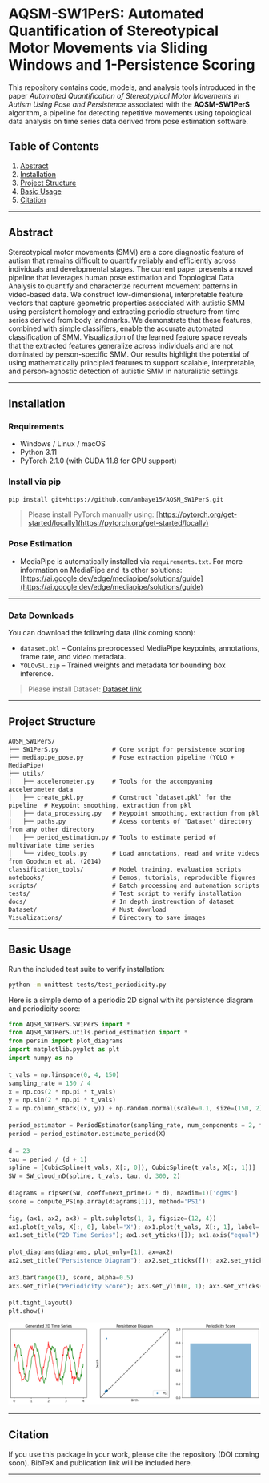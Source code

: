
# AQSM-SW1PerS: Automated Quantification of Stereotypical Motor Movements via Sliding Windows and 1-Persistence Scoring

This repository contains code, models, and analysis tools introduced in the paper *Automated Quantification of Stereotypical Motor Movements in Autism Using Pose and Persistence* associated with the **AQSM-SW1PerS** algorithm, a pipeline for detecting repetitive movements using topological data analysis on time series data derived from pose estimation software.

## Table of Contents
1. [Abstract](#abstract)
2. [Installation](#installation)
3. [Project Structure](#structure)
4. [Basic Usage](#usage)
5. [Citation](#citation)

---

<a name="abstract"></a>
## Abstract

Stereotypical motor movements (SMM) are a core diagnostic feature of autism that remains difficult to quantify reliably and efficiently across individuals and developmental stages. The current paper presents a novel pipeline that leverages human pose estimation and Topological Data Analysis to quantify and characterize recurrent movement patterns in video-based data. We construct low-dimensional, interpretable feature vectors that capture geometric properties associated with autistic SMM using persistent homology and extracting periodic structure from time series derived from body landmarks. We demonstrate that these features, combined with simple classifiers, enable the accurate automated classification of SMM. Visualization of the learned feature space reveals that the extracted features generalize across individuals and are not dominated by person-specific SMM. Our results highlight the potential of using mathematically principled features to support scalable, interpretable, and person-agnostic detection of autistic SMM in naturalistic settings.

---

<a name="installation"></a>
## Installation

### Requirements
- Windows / Linux / macOS
- Python 3.11
- PyTorch 2.1.0 (with CUDA 11.8 for GPU support)

### Install via pip
```bash
pip install git+https://github.com/ambaye15/AQSM_SW1PerS.git
```

> Please install PyTorch manually using: [https://pytorch.org/get-started/locally](https://pytorch.org/get-started/locally)

### Pose Estimation
- MediaPipe is automatically installed via `requirements.txt`. For more information on MediaPipe and its other solutions: [https://ai.google.dev/edge/mediapipe/solutions/guide](https://ai.google.dev/edge/mediapipe/solutions/guide)

---

### Data Downloads

You can download the following data (link coming soon):
- `dataset.pkl` – Contains preprocessed MediaPipe keypoints, annotations, frame rate, and video metadata.
- `YOLOv5l.zip` – Trained weights and metadata for bounding box inference.

> Please install Dataset: [Dataset link]()

---

<a name="structure"></a>
## Project Structure

```
AQSM_SW1PerS/
├── SW1PerS.py               # Core script for persistence scoring
├── mediapipe_pose.py        # Pose extraction pipeline (YOLO + MediaPipe)
├── utils/
|   ├── accelerometer.py     # Tools for the accompyaning accelerometer data
│   ├── create_pkl.py        # Construct `dataset.pkl` for the pipeline  # Keypoint smoothing, extraction from pkl
│   ├── data_processing.py   # Keypoint smoothing, extraction from pkl
|   ├── paths.py             # Acess contents of 'Dataset' directory from any other directory
|   ├── period_estimation.py # Tools to estimate period of multivariate time series
│   └── video_tools.py       # Load annotations, read and write videos from Goodwin et al. (2014)
classification_tools/        # Model training, evaluation scripts
notebooks/                   # Demos, tutorials, reproducible figures
scripts/                     # Batch processing and automation scripts
tests/                       # Test script to verify installation
docs/                        # In depth instreuction of dataset
Dataset/                     # Must download
Visualizations/              # Directory to save images
```

---

<a name="usage"></a>
## Basic Usage

Run the included test suite to verify installation:

```bash
python -m unittest tests/test_periodicity.py
```

Here is a simple demo of a periodic 2D signal with its persistence diagram and periodicity score:

```python
from AQSM_SW1PerS.SW1PerS import *
from AQSM_SW1PerS.utils.period_estimation import *
from persim import plot_diagrams
import matplotlib.pyplot as plt
import numpy as np

t_vals = np.linspace(0, 4, 150)
sampling_rate = 150 / 4
x = np.cos(2 * np.pi * t_vals)
y = np.sin(2 * np.pi * t_vals)
X = np.column_stack((x, y)) + np.random.normal(scale=0.1, size=(150, 2))

period_estimator = PeriodEstimator(sampling_rate, num_components = 2, f_min = 0.5, f_max = 2.0, window_size = 4.0)
period = period_estimator.estimate_period(X)

d = 23
tau = period / (d + 1)
spline = [CubicSpline(t_vals, X[:, 0]), CubicSpline(t_vals, X[:, 1])]
SW = SW_cloud_nD(spline, t_vals, tau, d, 300, 2)

diagrams = ripser(SW, coeff=next_prime(2 * d), maxdim=1)['dgms']
score = compute_PS(np.array(diagrams[1]), method='PS1')

fig, (ax1, ax2, ax3) = plt.subplots(1, 3, figsize=(12, 4))
ax1.plot(t_vals, X[:, 0], label='X'); ax1.plot(t_vals, X[:, 1], label='Y')
ax1.set_title("2D Time Series"); ax1.set_yticks([]); ax1.axis("equal")

plot_diagrams(diagrams, plot_only=[1], ax=ax2)
ax2.set_title("Persistence Diagram"); ax2.set_xticks([]); ax2.set_yticks([])

ax3.bar(range(1), score, alpha=0.5)
ax3.set_title("Periodicity Score"); ax3.set_ylim(0, 1); ax3.set_xticks([])

plt.tight_layout()
plt.show()
```

![Time Series Demo](Visualizations/demo_time_series.png)

---

<a name="citation"></a>
## Citation

If you use this package in your work, please cite the repository (DOI coming soon). BibTeX and publication link will be included here.

---
